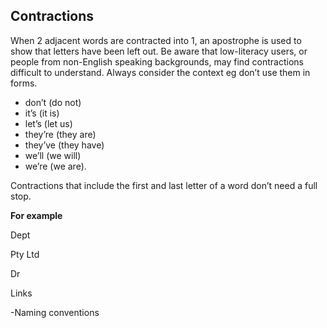 ## Contractions

When 2 adjacent words are contracted into 1, an apostrophe is used to show that letters have been left out.
Be aware that low-literacy users, or people from non-English speaking backgrounds, may find contractions difficult to understand. 
Always consider the context eg don’t use them in forms.

- don’t (do not)
- it’s (it is)
- let’s (let us)
- they’re (they are)
- they’ve (they have)
- we’ll (we will)
- we’re (we are).

Contractions that include the first and last letter of a word don’t need a full stop. 

**For example**

Dept

Pty Ltd

Dr

Links

-Naming conventions


